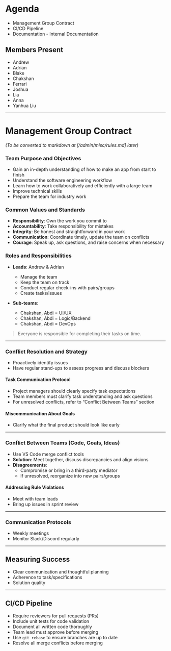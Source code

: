 # Agenda

- Management Group Contract
- CI/CD Pipeline
- Documentation - Internal Documentation

## Members Present
- Andrew  
- Adrian  
- Blake  
- Chakshan  
- Ferrari  
- Joshua  
- Lia  
- Anna  
- Yanhua Liu

---

# Management Group Contract  
*(To be converted to markdown at [/admin/misc/rules.md] later)*

### Team Purpose and Objectives
- Gain an in-depth understanding of how to make an app from start to finish
- Understand the software engineering workflow
- Learn how to work collaboratively and efficiently with a large team
- Improve technical skills
- Prepare the team for industry work

### Common Values and Standards
- **Responsibility**: Own the work you commit to
- **Accountability**: Take responsibility for mistakes
- **Integrity**: Be honest and straightforward in your work
- **Communication**: Coordinate timely, update the team on conflicts
- **Courage**: Speak up, ask questions, and raise concerns when necessary

### Roles and Responsibilities
- **Leads**: Andrew & Adrian  
  - Manage the team  
  - Keep the team on track  
  - Conduct regular check-ins with pairs/groups  
  - Create tasks/issues  

- **Sub-teams**:  
  - Chakshan, Abdi = UI/UX  
  - Chakshan, Abdi = Logic/Backend  
  - Chakshan, Abdi = DevOps  

> Everyone is responsible for completing their tasks on time.

---

### Conflict Resolution and Strategy
- Proactively identify issues
- Have regular stand-ups to assess progress and discuss blockers

#### Task Communication Protocol
- Project managers should clearly specify task expectations
- Team members must clarify task understanding and ask questions
- For unresolved conflicts, refer to “Conflict Between Teams” section

#### Miscommunication About Goals
- Clarify what the final product should look like early

---

### Conflict Between Teams (Code, Goals, Ideas)
- Use VS Code merge conflict tools
- **Solution**: Meet together, discuss discrepancies and align visions
- **Disagreements**:
  - Compromise or bring in a third-party mediator
  - If unresolved, reorganize into new pairs/groups

#### Addressing Rule Violations
- Meet with team leads
- Bring up issues in sprint review

---

### Communication Protocols
- Weekly meetings
- Monitor Slack/Discord regularly

---

## Measuring Success
- Clear communication and thoughtful planning
- Adherence to task/specifications
- Solution quality

---

## CI/CD Pipeline
- Require reviewers for pull requests (PRs)
- Include unit tests for code validation
- Document all written code thoroughly
- Team lead must approve before merging
- Use `git rebase` to ensure branches are up to date
- Resolve all merge conflicts before merging
